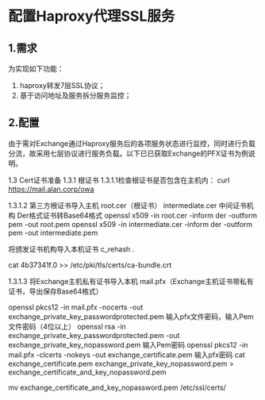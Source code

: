 # 配置Haproxy代理SSL服务

## 1.需求

为实现如下功能：
1. haproxy转发7层SSL协议；
1. 基于访问地址及服务拆分服务监控；

## 2.配置
由于需对Exchange通过Haproxy服务后的各项服务状态进行监控，同时进行负载分流，故采用七层协议进行服务负载。以下已已获取Exchange的PFX证书为例说明。

1.3 Cert证书准备
1.3.1 根证书
1.3.1.1检查根证书是否包含在主机内：
curl https://mail.alan.corp/owa

1.3.1.2 第三方根证书导入主机
root.cer（根证书） intermediate.cer 中间证书机构
Der格式证书转Base64格式
openssl x509 -in root.cer -inform der -outform pem -out root.pem
openssl x509 -in intermediate.cer -inform der -outform pem -out intermediate.pem 

将颁发证书机构导入本机证书
c_rehash .

cat 4b37341f.0 >> /etc/pki/tls/certs/ca-bundle.crt

1.3.1.3 将Exchange主机私有证书导入本机
mail.pfx（Exchange主机证书带私有证书，导出保存Base64格式）

openssl pkcs12 -in mail.pfx -nocerts -out exchange_private_key_passwordprotected.pem
输入pfx文件密码，输入Pem文件密码（4位以上）
openssl rsa -in exchange_private_key_passwordprotected.pem -out exchange_private_key_nopassword.pem
输入Pem密码
openssl pkcs12 -in mail.pfx -clcerts -nokeys -out exchange_certificate.pem
输入pfx密码
cat exchange_certificate.pem exchange_private_key_nopassword.pem > exchange_certificate_and_key_nopassword.pem

mv exchange_certificate_and_key_nopassword.pem /etc/ssl/certs/










